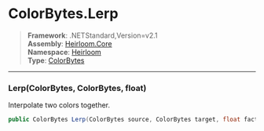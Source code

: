 # ColorBytes.Lerp

> **Framework**: .NETStandard,Version=v2.1  
> **Assembly**: [Heirloom.Core][0]  
> **Namespace**: [Heirloom][0]  
> **Type**: [ColorBytes][1]  

--------------------------------------------------------------------------------

### Lerp(ColorBytes, ColorBytes, float)

Interpolate two colors together.

```cs
public ColorBytes Lerp(ColorBytes source, ColorBytes target, float factor)
```

[0]: ../Heirloom.Core.md
[1]: Heirloom.ColorBytes.md
